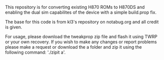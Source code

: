 This repository is for converting existing H870 ROMs to H870DS and enabling the dual sim capabilites of the device with a simple build.prop fix.

The base for this code is from kl3's repository on notabug.org and all credit is given.

For usage, please download the tweakprop zip file and flash it using TWRP or your own recovery. If you wish to make any changes or report problems please make a request or download the a folder and zip it using the following command: './zipit a'.


